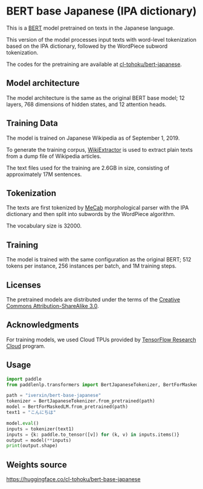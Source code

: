 # BERT base Japanese (IPA dictionary)

This is a [BERT](https://github.com/google-research/bert) model pretrained on texts in the Japanese language.

This version of the model processes input texts with word-level tokenization based on the IPA dictionary, followed by the WordPiece subword tokenization.

The codes for the pretraining are available at [cl-tohoku/bert-japanese](https://github.com/cl-tohoku/bert-japanese/tree/v1.0).

## Model architecture

The model architecture is the same as the original BERT base model; 12 layers, 768 dimensions of hidden states, and 12 attention heads.

## Training Data

The model is trained on Japanese Wikipedia as of September 1, 2019.

To generate the training corpus, [WikiExtractor](https://github.com/attardi/wikiextractor) is used to extract plain texts from a dump file of Wikipedia articles.

The text files used for the training are 2.6GB in size, consisting of approximately 17M sentences.

## Tokenization

The texts are first tokenized by [MeCab](https://taku910.github.io/mecab/) morphological parser with the IPA dictionary and then split into subwords by the WordPiece algorithm.

The vocabulary size is 32000.

## Training

The model is trained with the same configuration as the original BERT; 512 tokens per instance, 256 instances per batch, and 1M training steps.

## Licenses

The pretrained models are distributed under the terms of the [Creative Commons Attribution-ShareAlike 3.0](https://creativecommons.org/licenses/by-sa/3.0/).

## Acknowledgments

For training models, we used Cloud TPUs provided by [TensorFlow Research Cloud](https://www.tensorflow.org/tfrc/) program.


## Usage
```python
import paddle
from paddlenlp.transformers import BertJapaneseTokenizer, BertForMaskedLM

path = "iverxin/bert-base-japanese"
tokenizer = BertJapaneseTokenizer.from_pretrained(path)
model = BertForMaskedLM.from_pretrained(path)
text1 = "こんにちは"

model.eval()
inputs = tokenizer(text1)
inputs = {k: paddle.to_tensor([v]) for (k, v) in inputs.items()}
output = model(**inputs)
print(output.shape)
```


## Weights source
https://huggingface.co/cl-tohoku/bert-base-japanese
